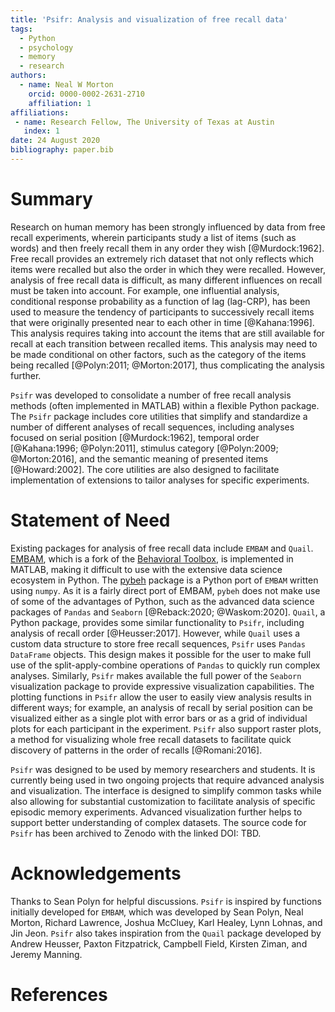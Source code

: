 ```yaml
---
title: 'Psifr: Analysis and visualization of free recall data'
tags:
  - Python
  - psychology
  - memory
  - research
authors:
  - name: Neal W Morton
    orcid: 0000-0002-2631-2710
    affiliation: 1
affiliations:
 - name: Research Fellow, The University of Texas at Austin
   index: 1
date: 24 August 2020
bibliography: paper.bib
---
```


# Summary

Research on human memory has been strongly influenced by data from free 
recall experiments, wherein participants study a list of items (such as 
words) and then freely recall them in any order they wish [@Murdock:1962]. 
Free recall provides an extremely rich dataset that not only reflects 
which items were recalled but also the order in which they were recalled. 
However, analysis of free recall data is difficult, as many different influences
on recall must be taken into account. 
For example, one influential analysis, conditional response probability 
as a function of lag (lag-CRP), has been used to measure the tendency of 
participants to successively recall items that were originally presented 
near to each other in time [@Kahana:1996].
This analysis requires taking into account the items that are still
available for recall at each transition between recalled items. 
This analysis may need to be made conditional on other factors, such as
the category of the items being recalled [@Polyn:2011; @Morton:2017], 
thus complicating the analysis further.

`Psifr` was developed to consolidate a number of free recall analysis
methods (often implemented in MATLAB) within a flexible Python
package. 
The `Psifr` package includes core utilities that simplify
and standardize a number of different analyses of recall sequences,
including analyses focused on serial position [@Murdock:1962],
temporal order [@Kahana:1996; @Polyn:2011], 
stimulus category [@Polyn:2009; @Morton:2016], and the semantic meaning 
of presented items [@Howard:2002]. 
The core utilities are also designed to facilitate implementation of 
extensions to tailor analyses for specific experiments.

# Statement of Need

Existing packages for analysis of free recall data include `EMBAM`
and `Quail`. 
[EMBAM](https://github.com/vucml/EMBAM), which is a fork of the 
[Behavioral Toolbox](http://memory.psych.upenn.edu/Behavioral_toolbox), 
is implemented in MATLAB, making it difficult to use with the extensive 
data science ecosystem in Python. 
The [pybeh](https://github.com/pennmem/pybeh) package is a Python port 
of `EMBAM` written using `numpy`.
As it is a fairly direct port of EMBAM, `pybeh` does not make use of some of 
the advantages  of Python, such as the advanced data science packages of 
`Pandas` and `Seaborn` [@Reback:2020; @Waskom:2020].
`Quail`, a Python package, provides some similar functionality to `Psifr`,
including analysis of recall order [@Heusser:2017]. 
However, while `Quail` uses a custom data structure to store free 
recall sequences, `Psifr` uses `Pandas` `DataFrame` objects. 
This design makes it possible for the user to make full use 
of the split-apply-combine operations of `Pandas` to quickly run complex analyses. 
Similarly, `Psifr` makes available the full power of the `Seaborn` 
visualization package to provide expressive visualization capabilities. 
The plotting functions in `Psifr` allow the user to easily view analysis 
results in different ways; for example, an analysis of recall by serial 
position can be visualized either as a single plot with error bars or as a 
grid of individual plots for each participant in the experiment.
`Psifr` also support raster plots, a method for visualizing whole free recall
datasets to facilitate quick discovery of patterns in
the order of recalls [@Romani:2016].

`Psifr` was designed to be used by memory researchers and students.
It is currently being used in two ongoing projects that require advanced
analysis and visualization. 
The interface is designed to simplify common tasks while also allowing 
for substantial customization to facilitate analysis of specific episodic
memory experiments.
Advanced visualization further helps to support better understanding of 
complex datasets. 
The source code for `Psifr` has  been archived to Zenodo with the linked DOI: TBD.

# Acknowledgements

Thanks to Sean Polyn for helpful discussions.
`Psifr` is inspired by functions initially developed for `EMBAM`,
which was developed by Sean Polyn, Neal Morton, Richard Lawrence,
Joshua McCluey, Karl Healey, Lynn Lohnas, and Jin Jeon. 
`Psifr` also takes inspiration from the `Quail` package developed 
by Andrew Heusser, Paxton Fitzpatrick, Campbell Field, Kirsten Ziman, 
and Jeremy Manning.

# References